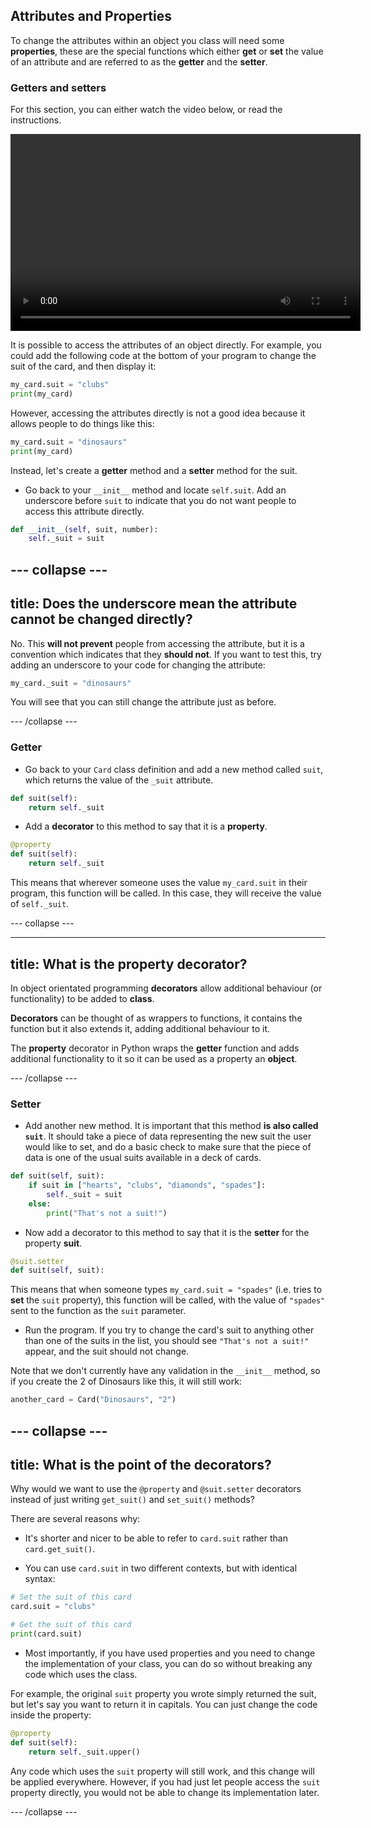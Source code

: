 ## Attributes and Properties

To change the attributes within an object you class will need some **properties**, these are the special functions which either **get** or **set** the value of an attribute and are referred to as the **getter** and the **setter**.

### Getters and setters

For this section, you can either watch the video below, or read the instructions.

<video width="560" height="315" controls>
<source src="resources/clip3.mp4" type="video/mp4">
Your browser does not support the video tag, try FireFox or Chrome
</video>

It is possible to access the attributes of an object directly. For example, you could add the following code at the bottom of your program to change the suit of the card, and then display it:

```python
my_card.suit = "clubs"
print(my_card)
```

However, accessing the attributes directly is not a good idea because it allows people to do things like this:

```python
my_card.suit = "dinosaurs"
print(my_card)
```

Instead, let's create a **getter** method and a **setter** method for the suit.

+ Go back to your `__init__` method and locate `self.suit`. Add an underscore before `suit` to indicate that you do not want people to access this attribute directly.

```python
def __init__(self, suit, number):
    self._suit = suit
```

--- collapse ---
---
title: Does the underscore mean the attribute cannot be changed directly?
---
No. This **will not prevent** people from accessing the attribute, but it is a convention which indicates that they **should not**. If you want to test this, try adding an underscore to your code for changing the attribute:

```python
my_card._suit = "dinosaurs"
```

You will see that you can still change the attribute just as before.

--- /collapse ---

### Getter

+ Go back to your `Card` class definition and add a new method called `suit`, which returns the value of the `_suit` attribute.

```python
def suit(self):
    return self._suit
```

+ Add a **decorator** to this method to say that it is a **property**.

```python
@property
def suit(self):
    return self._suit
```

This means that wherever someone uses the value `my_card.suit` in their program, this function will be called. In this case, they will receive the value of `self._suit`. 

--- collapse ---

---
title: What is the property decorator?
---

In object orientated programming **decorators** allow additional behaviour (or functionality) to be added to **class**.

**Decorators** can be thought of as wrappers to functions, it contains the function but it also extends it, adding additional behaviour to it.

The **property** decorator in Python wraps the **getter** function and adds additional functionality to it so it can be used as a property an **object**.

--- /collapse ---

### Setter

+ Add another new method. It is important that this method **is also called `suit`**. It should take a piece of data representing the new suit the user would like to set, and do a basic check to make sure that the piece of data is one of the usual suits available in a deck of cards.

```python
def suit(self, suit):
    if suit in ["hearts", "clubs", "diamonds", "spades"]:
        self._suit = suit
    else:
        print("That's not a suit!")
```
+ Now add a decorator to this method to say that it is the **setter** for the property **suit**.

```Python
@suit.setter
def suit(self, suit):
```

This means that when someone types `my_card.suit = "spades"` (i.e. tries to **set** the `suit` property), this function will be called, with the value of `"spades"` sent to the function as the `suit` parameter.

+ Run the program. If you try to change the card's suit to anything other than one of the suits in the list, you should see `"That's not a suit!"` appear, and the suit should not change.

Note that we don't currently have any validation in the `__init__` method, so if you create the 2 of Dinosaurs like this, it will still work:

```Python
another_card = Card("Dinosaurs", "2")
```

--- collapse ---
---
title: What is the point of the decorators?
---
Why would we want to use the `@property` and `@suit.setter` decorators instead of just writing `get_suit()` and `set_suit()` methods?

There are several reasons why:

- It's shorter and nicer to be able to refer to `card.suit` rather than `card.get_suit()`.

- You can use `card.suit` in two different contexts, but with identical syntax:

```Python
# Set the suit of this card
card.suit = "clubs"

# Get the suit of this card
print(card.suit)
```

- Most importantly, if you have used properties and you need to change the implementation of your class, you can do so without breaking any code which uses the class.

For example, the original `suit` property you wrote simply returned the suit, but let's say you want to return it in capitals. You can just change the code inside the property:

```python
@property
def suit(self):
    return self._suit.upper()
```

Any code which uses the `suit` property will still work, and this change will be applied everywhere. However, if you had just let people access the `suit` property directly, you would not be able to change its implementation later.

--- /collapse ---
